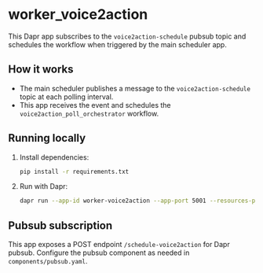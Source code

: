 # worker_voice2action

This Dapr app subscribes to the `voice2action-schedule` pubsub topic and schedules the workflow when triggered by the main scheduler app.

## How it works
- The main scheduler publishes a message to the `voice2action-schedule` topic at each polling interval.
- This app receives the event and schedules the `voice2action_poll_orchestrator` workflow.

## Running locally

1. Install dependencies:
   ```bash
   pip install -r requirements.txt
   ```
2. Run with Dapr:
   ```bash
   dapr run --app-id worker-voice2action --app-port 5001 --resources-path ./components -- python src/worker_voice2action.py
   ```

## Pubsub subscription

This app exposes a POST endpoint `/schedule-voice2action` for Dapr pubsub. Configure the pubsub component as needed in `components/pubsub.yaml`.
